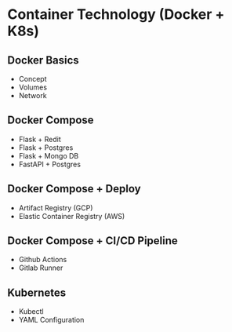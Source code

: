 # Container Technology (Docker + K8s)

## Docker Basics
- Concept
- Volumes
- Network

## Docker Compose
- Flask + Redit
- Flask + Postgres
- Flask + Mongo DB
- FastAPI + Postgres

## Docker Compose + Deploy
- Artifact Registry (GCP)
- Elastic Container Registry (AWS)

## Docker Compose + CI/CD Pipeline
- Github Actions
- Gitlab Runner

## Kubernetes
- Kubectl
- YAML Configuration
